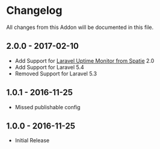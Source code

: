 # Changelog

All changes from this Addon will be documented in this file.
## 2.0.0 - 2017-02-10
- Add Support for [Laravel Uptime Monitor from Spatie](https://github.com/spatie/laravel-uptime-monitor) 2.0
- Add Support for Laravel 5.4
- Removed Support for Laravel 5.3

## 1.0.1 - 2016-11-25
- Missed publishable config

## 1.0.0 - 2016-11-25
 - Initial Release
